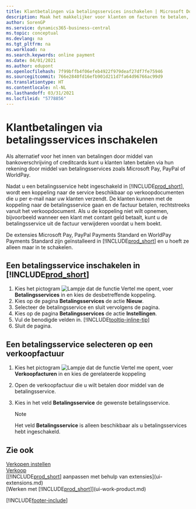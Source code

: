 ```yaml
---
title: Klantbetalingen via betalingsservices inschakelen | Microsoft Docs
description: Maak het makkelijker voor klanten om facturen te betalen, door betalingsservices in te schakelen.
author: SorenGP
ms.service: dynamics365-business-central
ms.topic: conceptual
ms.devlang: na
ms.tgt_pltfrm: na
ms.workload: na
ms.search.keywords: online payment
ms.date: 04/01/2021
ms.author: edupont
ms.openlocfilehash: 7f99bffb4f06efeb4922f979deaf27df7fe75946
ms.sourcegitcommit: 766e2840fd16efb901d211d7fa64d96766ac99d9
ms.translationtype: HT
ms.contentlocale: nl-NL
ms.lasthandoff: 03/31/2021
ms.locfileid: "5778856"
---
```

# <a name="enable-customer-payments-through-payment-services"></a>Klantbetalingen via betalingsservices inschakelen
Als alternatief voor het innen van betalingen door middel van bankoverschrijving of creditcards kunt u klanten laten betalen via hun rekening door middel van betalingsservices zoals Microsoft Pay, PayPal of WorldPay.  

Nadat u een betalingsservice hebt ingeschakeld in [!INCLUDE[prod_short](includes/prod_short.md)], wordt een koppeling naar de service beschikbaar op verkoopdocumenten die u per e-mail naar uw klanten verzendt. De klanten kunnen met de koppeling naar de betalingsservice gaan en de factuur betalen, rechtstreeks vanuit het verkoopdocument. Als u de koppeling niet wilt opnemen, bijvoorbeeld wanneer een klant met contant geld betaalt, kunt u de betalingsservice uit de factuur verwijderen voordat u hem boekt.  

De extensies Microsoft Pay, PayPal Payments Standard en WorldPay Payments Standard zijn geïnstalleerd in [!INCLUDE[prod_short](includes/prod_short.md)] en u hoeft ze alleen maar in te schakelen.  

## <a name="to-enable-a-payment-service-in-prod_short"></a>Een betalingsservice inschakelen in [!INCLUDE[prod_short](includes/prod_short.md)]
1. Kies het pictogram ![Lampje dat de functie Vertel me opent](media/ui-search/search_small.png "Vertel me wat u wilt doen"), voer **Betalingsservices** in en kies de desbetreffende koppeling.  
2. Kies op de pagina **Betalingsservices** de actie **Nieuw**.  
3. Selecteer de betalingsservice en sluit vervolgens de pagina.  
4. Kies op de pagina **Betalingsservices** de actie **Instellingen**.  
5. Vul de benodigde velden in. [!INCLUDE[tooltip-inline-tip](includes/tooltip-inline-tip_md.md)]  
6. Sluit de pagina.  

## <a name="to-select-a-payment-service-on-a-sales-invoice"></a>Een betalingsservice selecteren op een verkoopfactuur
1. Kies het pictogram ![Lampje dat de functie Vertel me opent](media/ui-search/search_small.png "Vertel me wat u wilt doen"), voer **Verkoopfacturen** in en kies de gerelateerde koppeling  
2. Open de verkoopfactuur die u wilt betalen door middel van de betalingsservice.  
3. Kies in het veld **Betalingsservice** de gewenste betalingsservice.  

    > [!NOTE]  
    > Het veld **Betalingsservice** is alleen beschikbaar als u betalingsservices hebt ingeschakeld.  

## <a name="see-also"></a>Zie ook  
[Verkopen instellen](sales-setup-sales.md)  
[Verkoop](sales-manage-sales.md)  
[[!INCLUDE[prod_short](includes/prod_short.md)] aanpassen met behulp van extensies](ui-extensions.md)  
[Werken met [!INCLUDE[prod_short](includes/prod_short.md)]](ui-work-product.md)  


[!INCLUDE[footer-include](includes/footer-banner.md)]